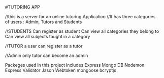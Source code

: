 #TUTORING APP


//this is a server for an online tutoring Application
//It has three categories of users : Admin, Tutors and Students

//STUDENTS
    Can register as student
    Can view all categories they belong to
    Can view all subjects taught in a category

//TUTOR
    a user can register as a tutor


//Admin
    only tutor can become an admin


Packeges used in this project Includes
    Express
    Mongo DB
    Nodemon
    Express Validator
    Jason Webtoken
    mongoose
    bcryptjs
     